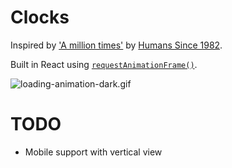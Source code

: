 # Clocks

Inspired by ['A million times'](https://www.humanssince1982.com/en-uk/collections/masterpieces) by [Humans Since 1982](https://www.humanssince1982.com/en-uk/pages/studio-story).

Built in React using [`requestAnimationFrame()`](https://developer.mozilla.org/en-US/docs/Web/API/Window/requestAnimationFrame).

![loading-animation-dark.gif](docs/media/loading-animation-dark.gif)

# TODO
 - Mobile support with vertical view